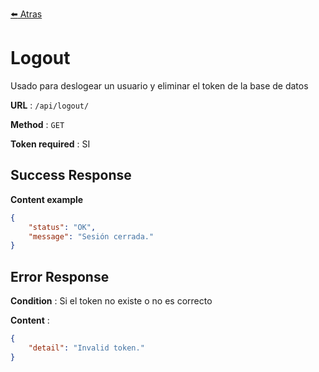 [:arrow_left: Atras](../documentacion.md)

# Logout

Usado para deslogear un usuario y eliminar el token de la base de datos

**URL** : `/api/logout/`

**Method** : `GET`

**Token required** : SI


## Success Response

**Content example**

```json
{
    "status": "OK",
    "message": "Sesión cerrada."
}
```

## Error Response

**Condition** : Si el token no existe o no es correcto

**Content** :

```json
{
    "detail": "Invalid token."
}
```